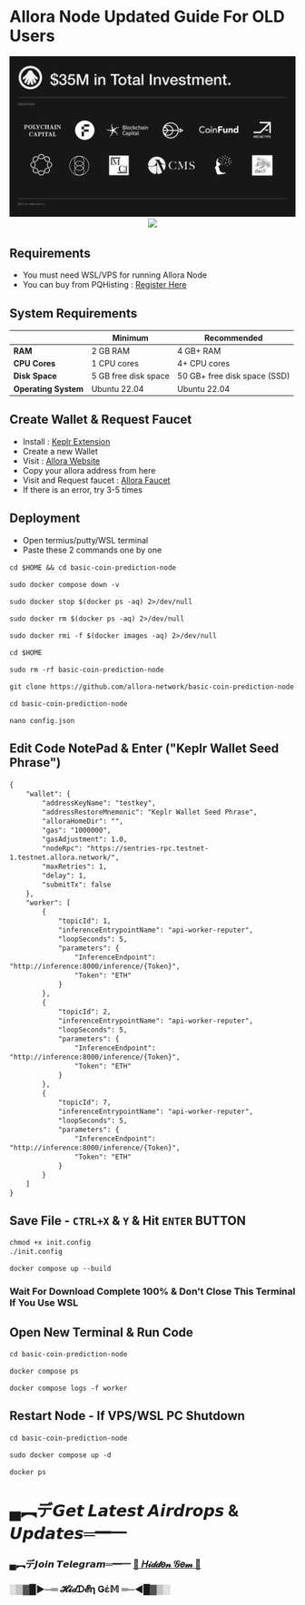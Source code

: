 
# Allora Node Updated Guide For OLD Users

<p align="center">
<img src='https://github.com/BidyutRoy2/Allora-Network-Worker-Guide/blob/main/FundRaise.jpg' width='700'>
<a href="https://goreportcard.com/badge/github.com/allora-network/allora-chain">
    <img src="https://goreportcard.com/badge/github.com/allora-network/allora-chain">
</a>
</p>


## Requirements

- You must need WSL/VPS for running Allora Node
- You can buy from PQHisting : [Register Here](https://pq.hosting/?from=557648)

## System Requirements

|                |       Minimum            |       Recommended            |
|----------------|--------------------------|------------------------------|
| **RAM**        | 2 GB RAM                 | 4 GB+ RAM                   |
| **CPU Cores**  | 1 CPU cores              | 4+ CPU cores                 |
| **Disk Space** | 5 GB free disk space    | 50 GB+ free disk space (SSD) |
| **Operating System** | Ubuntu 22.04       | Ubuntu 22.04                 |


## Create Wallet & Request Faucet

- Install : [Keplr Extension](https://chrome.google.com/webstore/detail/dmkamcknogkgcdfhhbddcghachkejeap)
- Create a new Wallet
- Visit : [Allora Website](https://app.allora.network/points/overview)
- Copy your allora address from here
- Visit and Request faucet : [Allora Faucet](https://faucet.testnet-1.testnet.allora.network/)
- If there is an error, try 3-5 times

## Deployment

- Open termius/putty/WSL terminal
- Paste these 2 commands one by one


```
cd $HOME && cd basic-coin-prediction-node
```

```
sudo docker compose down -v
```

```
sudo docker stop $(docker ps -aq) 2>/dev/null
```

```
sudo docker rm $(docker ps -aq) 2>/dev/null
```

```
sudo docker rmi -f $(docker images -aq) 2>/dev/null
```

```
cd $HOME
```

```
sudo rm -rf basic-coin-prediction-node
```

```
git clone https://github.com/allora-network/basic-coin-prediction-node
```

```
cd basic-coin-prediction-node
```

```
nano config.json
```

## Edit Code NotePad & Enter ("Keplr Wallet Seed Phrase")

```
{
    "wallet": {
        "addressKeyName": "testkey",
        "addressRestoreMnemonic": "Keplr Wallet Seed Phrase",
        "alloraHomeDir": "",
        "gas": "1000000",
        "gasAdjustment": 1.0,
        "nodeRpc": "https://sentries-rpc.testnet-1.testnet.allora.network/",
        "maxRetries": 1,
        "delay": 1,
        "submitTx": false
    },
    "worker": [
        {
            "topicId": 1,
            "inferenceEntrypointName": "api-worker-reputer",
            "loopSeconds": 5,
            "parameters": {
                "InferenceEndpoint": "http://inference:8000/inference/{Token}",
                "Token": "ETH"
            }
        },
        {
            "topicId": 2,
            "inferenceEntrypointName": "api-worker-reputer",
            "loopSeconds": 5,
            "parameters": {
                "InferenceEndpoint": "http://inference:8000/inference/{Token}",
                "Token": "ETH"
            }
        },
        {
            "topicId": 7,
            "inferenceEntrypointName": "api-worker-reputer",
            "loopSeconds": 5,
            "parameters": {
                "InferenceEndpoint": "http://inference:8000/inference/{Token}",
                "Token": "ETH"
            }
        }
    ]
}
```

## Save File - ``CTRL+X`` & ``Y`` & Hit ``ENTER`` BUTTON


```
chmod +x init.config
./init.config
```

```
docker compose up --build
```

### Wait For Download Complete 100% & Don't Close This Terminal If You Use WSL

## Open New Terminal & Run Code


```
cd basic-coin-prediction-node
```

```
docker compose ps
```

```
docker compose logs -f worker
```


## Restart Node - If VPS/WSL PC Shutdown

```
cd basic-coin-prediction-node
```

```
sudo docker compose up -d
```

```
docker ps
```


# ▄︻デ𝙂𝙚𝙩 𝙇𝙖𝙩𝙚𝙨𝙩 𝘼𝙞𝙧𝙙𝙧𝙤𝙥𝙨 & 𝙐𝙥𝙙𝙖𝙩𝙚𝙨═━一

### ▄︻デ𝙅𝙤𝙞𝙣 𝙏𝙚𝙡𝙚𝙜𝙧𝙖𝙢═━一 [🎀  𝐻𝒾𝒹𝒹𝑒𝓃 𝒢𝑒𝓂  🎀](https://t.me/hiddengemnews) 

### ░▒▓█►─═  𝓗𝓲𝒹ᗪ𝓔η Ǥέ𝕄 ═─◄█▓▒░
